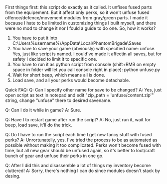 First things first: this script do exactly as it called. It unfises fused parts from the equipement. But it affect only perks, so it won't unfuse fused offence/defence/movement modules from gray/green parts. I made it because I hate to be limited in customizing things I built myself, and there were no mod to change it nor I fould a guide to do one. 
So, how it works?
1) You have to put it into C:\Users\%username%\AppData\Local\PhantomBrigade\Saves
2) You have to save your game (obviously) with specified name: unfuse. Yes, just like script is named. I could've made it affectin all saves, but for safety I decided to limit it to specific one.
3) You have to run it as python script from console (shift+RMB on empty space in folder will let you call console right in place): python unfuse.py
4) Wait for short beep, which means all is done.
5) Load save, and all your perks would become detachable.

Quick FAQ:
Q: Can I specify other name for save to be changed?
A: Yes, just open script as text in notepad and edit "zip_path = 'unfuse/content.zip'" string, change "unfuse" there to desired savename.

Q: Can I do it while in game?
A: Sure.

Q: Have I to restart game after run the script?
A: No, just run it, wait for beep, load save, it'll do the trick.

Q: Do I have to run the script each time I get new fancy stuff with fused perks?
A: Unrortunatelly, yes. I've tried the process to be as automated as possible without making it too complicated. Perks won't become fused with time, but all new gear should be unfused again, so it's better to loot/craft bunch of gear and unfuse their perks in one go.

Q: After I did this and disassemble a lot of things my inventory become cluttered!
A: Sorry, there's nothing I can do since modules doesn't stack by desing.
